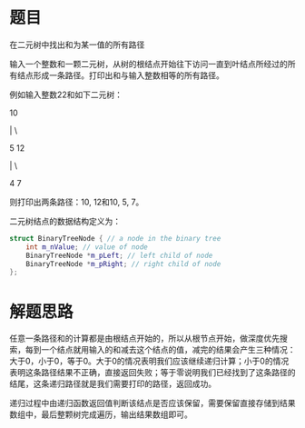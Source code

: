 # 题目

在二元树中找出和为某一值的所有路径

输入一个整数和一颗二元树，从树的根结点开始往下访问一直到叶结点所经过的所有结点形成一条路径。打印出和与输入整数相等的所有路径。

例如输入整数22和如下二元树：

10

|	\

5		12

|	\

4	7

则打印出两条路径：10, 12和10, 5, 7。

二元树结点的数据结构定义为：

``` c++
struct BinaryTreeNode { // a node in the binary tree
	int m_nValue; // value of node
  	BinaryTreeNode *m_pLeft; // left child of node
	BinaryTreeNode *m_pRight; // right child of node
};
```

# 解题思路

任意一条路径和的计算都是由根结点开始的，所以从根节点开始，做深度优先搜索，每到一个结点就用输入的和减去这个结点的值，减完的结果会产生三种情况：大于0，小于0，等于0。大于0的情况表明我们应该继续递归计算；小于0的情况表明这条路径结果不正确，直接返回失败；等于零说明我们已经找到了这条路径的结尾，这条递归路径就是我们需要打印的路径，返回成功。

递归过程中由递归函数返回值判断该结点是否应该保留，需要保留直接存储到结果数组中，最后整颗树完成遍历，输出结果数组即可。

